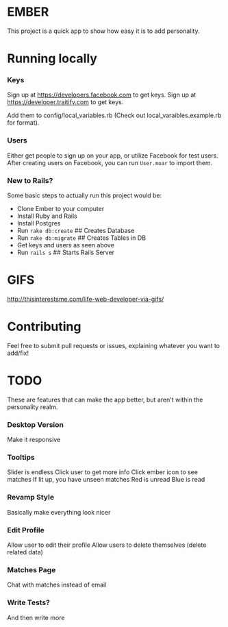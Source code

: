 # EMBER
This project is a quick app to show how easy it is to add personality.

# Running locally

### Keys
Sign up at https://developers.facebook.com to get keys.
Sign up at https://developer.traitify.com to get keys.

Add them to config/local_variables.rb (Check out local_varaibles.example.rb for format).

### Users
Either get people to sign up on your app, or utilize Facebook for test users.
After creating users on Facebook, you can run `User.moar` to import them.

### New to Rails?
Some basic steps to actually run this project would be:
- Clone Ember to your computer
- Install Ruby and Rails
- Install Postgres
- Run `rake db:create` ## Creates Database
- Run `rake db:migrate` ## Creates Tables in DB
- Get keys and users as seen above
- Run `rails s` ## Starts Rails Server

# GIFS
http://thisinterestsme.com/life-web-developer-via-gifs/

# Contributing
Feel free to submit pull requests or issues, explaining whatever you want to add/fix!

# TODO
These are features that can make the app better, but aren't within the personality realm.

### Desktop Version
Make it responsive

### Tooltips
Slider is endless
Click user to get more info
Click ember icon to see matches
If lit up, you have unseen matches
Red is unread
Blue is read

### Revamp Style
Basically make everything look nicer

### Edit Profile
Allow user to edit their profile
Allow users to delete themselves (delete related data)

### Matches Page
Chat with matches instead of email

### Write Tests?
And then write more
